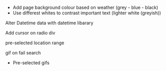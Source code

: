 - Add page background colour based on weather (grey - blue - black)
- Use differest whites to contrast important text (lighter white (greyish))

Alter Datetime data with datetime libarary

Add cursor on radio div

pre-selected location range

gif on fail search
- Pre-selected gifs